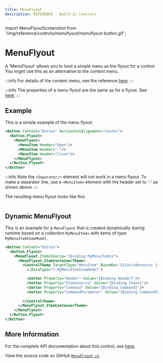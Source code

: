 ```yaml
---
title: MenuFlyout
description: REFERENCE - Built-in Controls
---
```


import MenuFlyoutScreenshot from '/img/reference/controls/menuflyout/menuflyout-button.gif';

# MenuFlyout

A 'MenuFlyout' allows you to host a simple menu as the flyout for a control. You might use this as an alternative to the context menu.

:::info
For details of the context menu, see the reference [here](./contextmenu).
:::

:::info
The properties of a menu flyout are the same as for a flyout. See [here](flyouts).
:::

## Example

This is a simple example of the menu flyout:

```xml
<Button Content="Button" HorizontalAlignment="Center">
  <Button.Flyout>
    <MenuFlyout>
      <MenuItem Header="Open"/>
      <MenuItem Header="-"/>
      <MenuItem Header="Close"/>        
    </MenuFlyout>
  </Button.Flyout>
</Button>
```

:::info
Note the `<Separator/>` element will not work in a menu flyout. To make a separator line, use a `<MenuItem>` element with the header set to '-' as shown above.
:::

The resulting menu flyout looks like this:

<img src={MenuFlyoutScreenshot} alt="" />

## Dynamic MenuFlyout

This is an example for a `MenuFlyout` that is created dynamically during runtime based on a collection `MyMenuItems` with items of type `MyMenuItemViewModel`.

```xml
<Button Content="Button">
  <Button.Flyout>
    <MenuFlyout ItemsSource="{Binding MyMenuItems}">
      <MenuFlyout.ItemContainerTheme>
        <ControlTheme TargetType="MenuItem" BasedOn="{StaticResource {x:Type MenuItem}}" 
          x:DataType="l:MyMenuItemViewModel">

          <Setter Property="Header" Value="{Binding Header}"/>
          <Setter Property="ItemsSource" Value="{Binding Items}"/>
          <Setter Property="Command" Value="{Binding Command}"/>
          <Setter Property="CommandParameter" Value="{Binding CommandParameter}"/>
          
        </ControlTheme>
      </MenuFlyout.ItemContainerTheme>
    </MenuFlyout>
  </Button.Flyout>
</Button>
```

## More Information

For the complete API documentation about this control, see [here](https://api-docs.avaloniaui.net/docs/T_Avalonia_Controls_MenuFlyout).

View the source code on _GitHub_ [`MenuFlyout.cs`](https://github.com/AvaloniaUI/Avalonia/blob/master/src/Avalonia.Controls/Flyouts/MenuFlyout.cs)